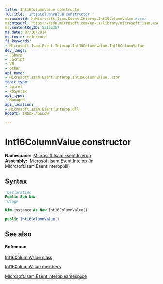 ```yaml
---
title: Int16ColumnValue constructor 
TOCTitle: 'Int16ColumnValue constructor '
ms:assetid: M:Microsoft.Isam.Esent.Interop.Int16ColumnValue.#ctor
ms:mtpsurl: https://msdn.microsoft.com/en-us/library/microsoft.isam.esent.interop.int16columnvalue.int16columnvalue(v=EXCHG.10)
ms:contentKeyID: 55103357
ms.date: 07/30/2014
ms.topic: reference
f1_keywords:
- Microsoft.Isam.Esent.Interop.Int16ColumnValue.Int16ColumnValue
dev_langs:
- CSharp
- JScript
- VB
- other
api_name: 
- Microsoft.Isam.Esent.Interop.Int16ColumnValue..ctor
topic_type: 
- apiref
- kbSyntax
api_type: 
- Managed
api_location: 
- Microsoft.Isam.Esent.Interop.dll
ROBOTS: INDEX,FOLLOW

---
```


# Int16ColumnValue constructor

**Namespace:**  [Microsoft.Isam.Esent.Interop](hh596136\(v=exchg.10\).md)  
**Assembly:**  Microsoft.Isam.Esent.Interop (in Microsoft.Isam.Esent.Interop.dll)

## Syntax

``` vb
'Declaration
Public Sub New
'Usage

Dim instance As New Int16ColumnValue()
```

``` csharp
public Int16ColumnValue()
```

## See also

#### Reference

[Int16ColumnValue class](dn351017\(v=exchg.10\).md)

[Int16ColumnValue members](dn350987\(v=exchg.10\).md)

[Microsoft.Isam.Esent.Interop namespace](hh596136\(v=exchg.10\).md)

